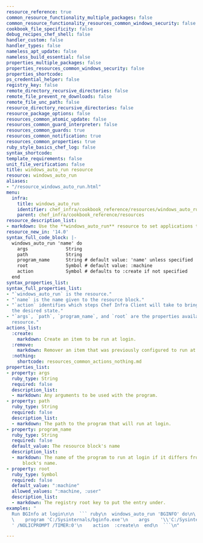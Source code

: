 ```yaml
---
resource_reference: true
common_resource_functionality_multiple_packages: false
common_resource_functionality_resources_common_windows_security: false
cookbook_file_specificity: false
debug_recipes_chef_shell: false
handler_custom: false
handler_types: false
nameless_apt_update: false
nameless_build_essential: false
properties_multiple_packages: false
properties_resources_common_windows_security: false
properties_shortcode: 
ps_credential_helper: false
registry_key: false
remote_directory_recursive_directories: false
remote_file_prevent_re_downloads: false
remote_file_unc_path: false
resource_directory_recursive_directories: false
resource_package_options: false
resources_common_atomic_update: false
resources_common_guard_interpreter: false
resources_common_guards: true
resources_common_notification: true
resources_common_properties: true
ruby_style_basics_chef_log: false
syntax_shortcode: 
template_requirements: false
unit_file_verification: false
title: windows_auto_run resource
resource: windows_auto_run
aliases:
- "/resource_windows_auto_run.html"
menu:
  infra:
    title: windows_auto_run
    identifier: chef_infra/cookbook_reference/resources/windows_auto_run windows_auto_run
    parent: chef_infra/cookbook_reference/resources
resource_description_list:
- markdown: Use the **windows_auto_run** resource to set applications to run at login.
resource_new_in: '14.0'
syntax_full_code_block: |-
  windows_auto_run 'name' do
    args              String
    path              String
    program_name      String # default value: 'name' unless specified
    root              Symbol # default value: :machine
    action            Symbol # defaults to :create if not specified
  end
syntax_properties_list: 
syntax_full_properties_list:
- "`windows_auto_run` is the resource."
- "`name` is the name given to the resource block."
- "`action` identifies which steps Chef Infra Client will take to bring the node into
  the desired state."
- "`args`, `path`, `program_name`, and `root` are the properties available to this
  resource."
actions_list:
  :create:
    markdown: Create an item to be run at login.
  :remove:
    markdown: Remover an item that was previously configured to run at login.
  :nothing:
    shortcode: resources_common_actions_nothing.md
properties_list:
- property: args
  ruby_type: String
  required: false
  description_list:
  - markdown: Any arguments to be used with the program.
- property: path
  ruby_type: String
  required: false
  description_list:
  - markdown: The path to the program that will run at login.
- property: program_name
  ruby_type: String
  required: false
  default_value: The resource block's name
  description_list:
  - markdown: The name of the program to run at login if it differs from the resource
      block's name.
- property: root
  ruby_type: Symbol
  required: false
  default_value: ":machine"
  allowed_values: ":machine, :user"
  description_list:
  - markdown: The registry root key to put the entry under.
examples: "
  Run BGInfo at login\n\n  ``` ruby\n  windows_auto_run 'BGINFO' do\n\
  \    program 'C:/Sysinternals/bginfo.exe'\n    args    '\\'C:/Sysinternals/Config.bgi\\\
  ' /NOLICPROMPT /TIMER:0'\n    action  :create\n  end\n  ```\n"

---
```

